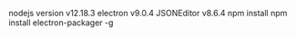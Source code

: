 nodejs version v12.18.3
electron v9.0.4
JSONEditor v8.6.4
npm install
npm install electron-packager -g